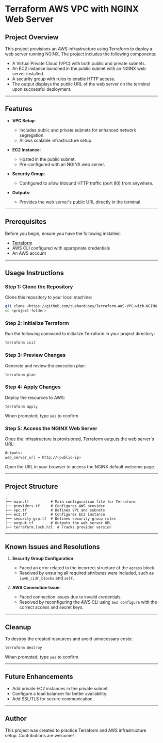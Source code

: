 # Terraform AWS VPC with NGINX Web Server

## Project Overview

This project provisions an AWS infrastructure using Terraform to deploy a web server running NGINX. The project includes the following components:

- A Virtual Private Cloud (VPC) with both public and private subnets.
- An EC2 instance launched in the public subnet with an NGINX web server installed.
- A security group with rules to enable HTTP access.
- The output displays the public URL of the web server on the terminal upon successful deployment.

---

## Features

- **VPC Setup**:
  - Includes public and private subnets for enhanced network segregation.
  - Allows scalable infrastructure setup.
  
- **EC2 Instance**:
  - Hosted in the public subnet.
  - Pre-configured with an NGINX web server.

- **Security Group**:
  - Configured to allow inbound HTTP traffic (port 80) from anywhere.

- **Outputs**:
  - Provides the web server's public URL directly in the terminal.

---

## Prerequisites

Before you begin, ensure you have the following installed:

- [Terraform](https://www.terraform.io/downloads.html)
- AWS CLI configured with appropriate credentials
- An AWS account

---

## Usage Instructions

### Step 1: Clone the Repository
Clone this repository to your local machine:
```bash
git clone <https://github.com/tushardubey/Terraform-AWS-VPC-with-NGINX-Web-Server.git>
cd <project-folder>
```

### Step 2: Initialize Terraform
Run the following command to initialize Terraform in your project directory:
```bash
terraform init
```

### Step 3: Preview Changes
Generate and review the execution plan:
```bash
terraform plan
```

### Step 4: Apply Changes
Deploy the resources to AWS:
```bash
terraform apply
```

When prompted, type `yes` to confirm.

### Step 5: Access the NGINX Web Server
Once the infrastructure is provisioned, Terraform outputs the web server's URL:
```bash
Outputs:
web_server_url = http://<public-ip>
```

Open the URL in your browser to access the NGINX default welcome page.

---

## Project Structure

```
.
├── main.tf          # Main configuration file for Terraform
├── providers.tf     # Configures AWS provider
├── vpc.tf           # Defines VPC and subnets
├── ec2.tf           # Configures EC2 instance
├── security-grp.tf  # Defines security group rules
├── output.tf        # Outputs the web server URL
├── terraform.lock.hcl  # Tracks provider version
```

---

## Known Issues and Resolutions

1. **Security Group Configuration**:
   - Faced an error related to the incorrect structure of the `egress` block.
   - Resolved by ensuring all required attributes were included, such as `ipv6_cidr_blocks` and `self`.

2. **AWS Connection Issue**:
   - Faced connection issues due to invalid credentials.
   - Resolved by reconfiguring the AWS CLI using `aws configure` with the correct access and secret keys.

---

## Cleanup

To destroy the created resources and avoid unnecessary costs:
```bash
terraform destroy
```

When prompted, type `yes` to confirm.

---

## Future Enhancements

- Add private EC2 instances in the private subnet.
- Configure a load balancer for better availability.
- Add SSL/TLS for secure communication.

---

## Author

This project was created to practice Terraform and AWS infrastructure setup. Contributions are welcome!
